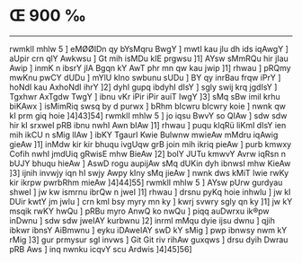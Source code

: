 # Œ 900 ‰
---
rwmklI mhlw 5 ] eMØØIDn qy bYsMqru BwgY ] mwtI kau jlu dh ids iqAwgY
] aUpir crn qlY Awkwsu ] Gt mih isMDu kIE prgwsu ]1] AYsw sMmRQu
hir jIau Awip ] inmK n ibsrY jIA Bgqn kY AwT phr mn qw kau jwip
]1] rhwau ] pRQmy mwKnu pwCY dUDu ] mYlU kIno swbunu sUDu ] BY qy inrBau
frqw iPrY ] hoNdI kau AxhoNdI ihrY ]2] dyhI gupq ibdyhI dIsY ] sgly
swij krq jgdIsY ] Tgxhwr AxTgdw TwgY ] ibnu vKr iPir iPir auiT
lwgY ]3] sMq sBw imil krhu biKAwx ] isMimRiq swsq by d purwx ] bRhm
bIcwru bIcwry koie ] nwnk qw kI prm giq hoie ]4]43]54] rwmklI
mhlw 5 ] jo iqsu BwvY so QIAw ] sdw sdw hir kI srxweI pRB ibnu nwhI
Awn bIAw ]1] rhwau ] puqu klqRü liKmI dIsY ien mih ikCU n sMig lIAw
] ibKY TgaurI Kwie Bulwnw mwieAw mMdru iqAwig gieAw ]1] inMdw kir
kir bhuqu ivgUqw grB join mih ikriq pieAw ] purb kmwxy Cofih nwhI
jmdUiq gRwisE mhw BieAw ]2] bolY JUTu kmwvY Avrw iqRsn n bUJY bhuqu
hieAw ] AswD rogu aupijAw sMq dUKin dyh ibnwsI mhw KieAw ]3]
ijnih invwjy iqn hI swjy Awpy kIny sMq jieAw ] nwnk dws kMiT lwie
rwKy kir ikrpw pwrbRhm mieAw ]4]44]55] rwmklI mhlw 5 ] AYsw
pUrw gurdyau shweI ] jw kw ismrnu ibrQw n jweI ]1] rhwau ] drsnu
pyKq hoie inhwlu ] jw kI DUir kwtY jm jwlu ] crn kml bsy myry mn ky ]
kwrj svwry sgly qn ky ]1] jw kY msqik rwKY hwQu ] pRBu myro AnwQ ko
nwQu ] piqq auDwrxu ik®pw inDwnu ] sdw sdw jweIAY kurbwnu ]2] inrml
mMqu dyie ijsu dwnu ] qjih ibkwr ibnsY AiBmwnu ] eyku iDAweIAY swD kY
sMig ] pwp ibnwsy nwm kY rMig ]3] gur prmysur sgl invws ] Git Git
riv rihAw guxqws ] drsu dyih Dwrau pRB Aws ] inq nwnku icqvY scu
Ardwis ]4]45]56]
####
